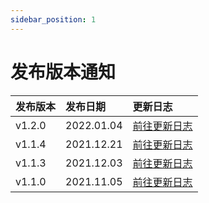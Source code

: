 ```yaml
---
sidebar_position: 1
---
```


# 发布版本通知

|发布版本|发布日期|更新日志|
|:---|:----|:----|
|v1.2.0|2022.01.04|[前往更新日志](version/v1.2.0)|
|v1.1.4|2021.12.21|[前往更新日志](version/v1.1.x/v1.1.4)|
|v1.1.3|2021.12.03|[前往更新日志](version/v1.1.x/v1.1.3)|
|v1.1.0|2021.11.05|[前往更新日志](version/v1.1.x/v1.1.0)|